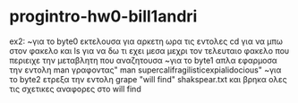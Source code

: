 # progintro-hw0-bill1andri
ex2:
~για το byte0 εκτελουσα για αρκετη ωρα τις εντολες cd για να μπω στον φακελο και ls για να δω τι εχει μεσα μεχρι τον τελευταιο φακελο που περιειχε την μεταβλητη που αναζητουσα
~για το byte1 απλα εφαρμοσα την εντολη man γραφοντας" man supercalifragilisticexpialidocious"
~για το byte2 ετρεξα την εντολη grape "will find" shakspear.txt και βρηκα ολες τις σχετικες αναφορες στο will find
